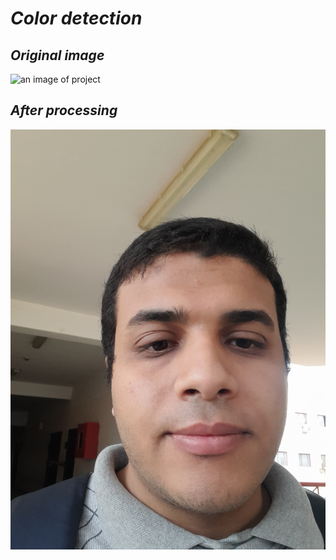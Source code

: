 # _Color detection_ <br>
## _Original image_<br>
![an image of project](https://github.com/ahmedasadmin/computerVsionProjects/blob/main/processColorsWithClasses/.jpg)
## _After processing_<br>
![an image of project](https://github.com/ahmedasadmin/computerVsionProjects/blob/main/processColorsWithClasses/1.jpg)

